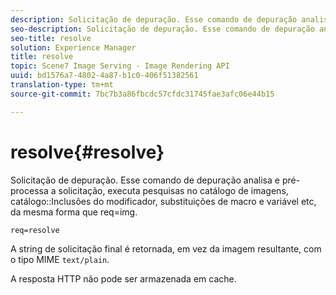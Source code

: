 ```yaml
---
description: Solicitação de depuração. Esse comando de depuração analisa e pré-processa a solicitação, executa pesquisas no catálogo de imagens, inclusões no modificador de catálogo, substituições de macro e variável etc, exatamente como req=img.
seo-description: Solicitação de depuração. Esse comando de depuração analisa e pré-processa a solicitação, executa pesquisas no catálogo de imagens, inclusões no modificador de catálogo, substituições de macro e variável etc, exatamente como req=img.
seo-title: resolve
solution: Experience Manager
title: resolve
topic: Scene7 Image Serving - Image Rendering API
uuid: bd1576a7-4802-4a87-b1c0-406f51382561
translation-type: tm+mt
source-git-commit: 7bc7b3a86fbcdc57cfdc31745fae3afc06e44b15

---
```



# resolve{#resolve}

Solicitação de depuração. Esse comando de depuração analisa e pré-processa a solicitação, executa pesquisas no catálogo de imagens, catálogo::Inclusões do modificador, substituições de macro e variável etc, da mesma forma que req=img.

`req=resolve`

A string de solicitação final é retornada, em vez da imagem resultante, com o tipo MIME `text/plain`.

A resposta HTTP não pode ser armazenada em cache.
